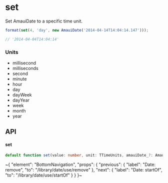 
# set

Set AmauiDate to a specific time unit.

```ts
format(set(4, 'day', new AmauiDate('2014-04-14T14:04:14.147')));

// '2014-04-04T14:04:14'
```

### Units

- millisecond
- milliseconds
- second
- minute
- hour
- day
- dayWeek
- dayYear
- week
- month
- year

## API

#### set

```ts
default function set(value: number, unit: TTimeUnits, amauiDate_?: AmauiDate): AmauiDate;
```


~{
  "element": "BottomNavigation",
  "props": {
    "previous": {
      "label": "Date: remove",
      "to": "/library/date/use/remove"
    },
    "next": {
      "label": "Date: startOf",
      "to": "/library/date/use/startOf"
    }
  }
}~
